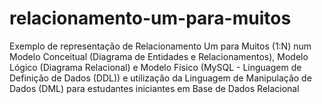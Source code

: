 # relacionamento-um-para-muitos
Exemplo de representação de Relacionamento Um para Muitos (1:N) num Modelo Conceitual (Diagrama de Entidades e Relacionamentos), Modelo Lógico (Diagrama Relacional) e Modelo Físico (MySQL - Linguagem de Definição de Dados (DDL)) e utilização da Linguagem de Manipulação de Dados (DML) para estudantes iniciantes em Base de Dados Relacional
